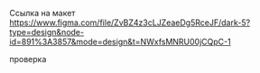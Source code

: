 Ссылка на макет https://www.figma.com/file/ZvBZ4z3cLJZeaeDg5RceJF/dark-5?type=design&node-id=891%3A3857&mode=design&t=NWxfsMNRU00jCQpC-1

проверка
